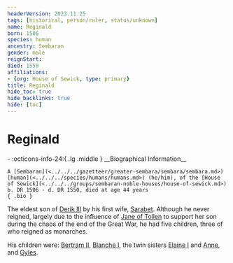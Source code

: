 ```yaml
---
headerVersion: 2023.11.25
tags: [historical, person/ruler, status/unknown]
name: Reginald
born: 1506
species: human
ancestry: Sembaran
gender: male
reignStart:
died: 1550
affiliations:
- {org: House of Sewick, type: primary}
title: Reginald
hide_toc: true
hide_backlinks: true
hide: [toc]
---
```

# Reginald
<div class="grid cards ext-narrow-margin ext-one-column" markdown>
- :octicons-info-24:{ .lg .middle } __Biographical Information__

    A [Sembaran](<../../../gazetteer/greater-sembara/sembara/sembara.md>) [human](<../../../species/humans/humans.md>) (he/him), of the [House of Sewick](<../../../groups/sembaran-noble-houses/house-of-sewick.md>)  
    b. DR 1506 - d. DR 1550, died at age 44 years  
    { .bio }

</div>


The eldest son of [Derik III](<./derik-iii.md>) by his first wife, [Sarabet](<./sarabet.md>). Although he never reigned, largely due to the influence of [Jane of Tollen](<./jane-of-tollen.md>) to support her son during the chaos of the end of the Great War, he had five children, three of who reigned as monarches.

His children were: [Bertram II](<./bertram-ii.md>), [Blanche I](<./blanche-i.md>), the twin sisters [Elaine I](<./elaine-i.md>) and [Anne](<./anne.md>), and [Gyles](<./gyles-of-teckberg.md>).
